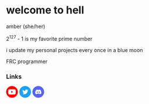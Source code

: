 # welcome to hell
amber (she/her)

2<sup>127</sup> - 1 is my favorite prime number

i update my personal projects every once in a blue moon

FRC programmer

### Links
<a href="https://www.youtube.com/@amb3015"><img src="assets/youtube.1024x1024.png" height="32"></a>
<a href="https://twitter.com/Amber93000352"><img src="assets/twitter.1024x1024.png" height="32" width="32"></a>
<a href="https://discord.com/users/293880606650269696"><img src="assets/discord-icon-2048x2048-o5mluhz2.png" height="32" width="32"></a>
<!--
**amb2127/amb2127** is a ✨ _special_ ✨ repository because its `README.md` (this file) appears on your GitHub profile.

Here are some ideas to get you started:

- 🔭 I’m currently working on ...
- 🌱 I’m currently learning ...
- 👯 I’m looking to collaborate on ...
- 🤔 I’m looking for help with ...
- 💬 Ask me about ...
- 📫 How to reach me: ...
- 😄 Pronouns: ...
- ⚡ Fun fact: ...
-->
